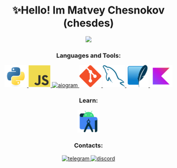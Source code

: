 <h1 align="center">✨Hello! Im Matvey Chesnokov (chesdes)</h1>

<div align="center">
  <img src="https://github-readme-stats.vercel.app/api/wakatime?username=@chesdes">
</div>

<h3 align="center">Languages and Tools:</h3>

<div align="center"> 
  <a href="https://www.python.org"> 
    <img src="https://raw.githubusercontent.com/devicons/devicon/master/icons/python/python-original.svg" width="60" height="60" alt="python"/> 
  </a>
  <a href="https://ru.wikipedia.org/wiki/JavaScript"> 
    <img src="https://raw.githubusercontent.com/devicons/devicon/55609aa5bd817ff167afce0d965585c92040787a/icons/javascript/javascript-original.svg" width="60" height="60" alt="JavaScript"/> 
  </a>
  <a href="https://aiogram.dev"> 
    <img src="https://aiogram.dev/img/logo.c95d892f.png" width="60" height="60" alt="aiogram"/>
  </a>
  <a href="https://git-scm.com"> 
    <img src="https://raw.githubusercontent.com/devicons/devicon/master/icons/git/git-original.svg" width="60" height="60" alt="git"/>
  </a>
  <a href="https://www.mysql.com"> 
    <img src="https://raw.githubusercontent.com/devicons/devicon/55609aa5bd817ff167afce0d965585c92040787a/icons/mysql/mysql-original.svg" width="60" height="60" alt="MySQL"/>
  </a>
  <a href="https://www.sqlite.org/index.html"> 
    <img src="https://raw.githubusercontent.com/devicons/devicon/55609aa5bd817ff167afce0d965585c92040787a/icons/sqlite/sqlite-original.svg" width="60" height="60" alt="sqlite"/>
  </a>
  <a href="https://kotlinlang.org"> 
    <img src="https://raw.githubusercontent.com/devicons/devicon/55609aa5bd817ff167afce0d965585c92040787a/icons/kotlin/kotlin-original.svg" width="60" height="60" alt="Kotlin"/> 
  </a>
</div>

<h3 align="center">Learn:</h3>

<div align="center"> 
  <a href="https://developer.android.com/studio"> 
    <img src="https://raw.githubusercontent.com/devicons/devicon/55609aa5bd817ff167afce0d965585c92040787a/icons/androidstudio/androidstudio-original.svg" width="60" height="60" alt="Android Studio"/> 
  </a>
</div>

<h3 align="center">Contacts:</h3>

<div align="center"> 
  <a href="https://t.me/chesdes"> 
    <img src="https://upload.wikimedia.org/wikipedia/commons/thumb/8/83/Telegram_2019_Logo.svg/512px-Telegram_2019_Logo.svg.png" width="60" height="60" alt="telegram"/> 
  </a> 
  <a href="https://discordapp.com/users/540003900472950784"> 
    <img src="https://assets-global.website-files.com/6257adef93867e50d84d30e2/636e0a69f118df70ad7828d4_icon_clyde_blurple_RGB.svg" width="60" height="60" alt="discord"/> 
  </a> 
</div>

